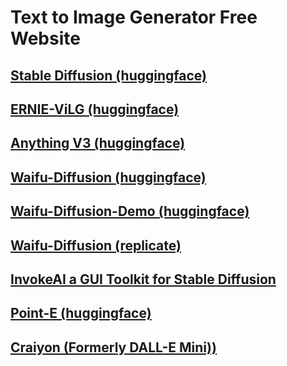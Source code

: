 # Text to Image Generator Free Website

## [Stable Diffusion (huggingface)](https://huggingface.co/spaces/stabilityai/stable-diffusion)

## [ERNIE-ViLG (huggingface)](https://huggingface.co/spaces/PaddlePaddle/ERNIE-ViLG)

## [Anything V3 (huggingface)](https://huggingface.co/spaces/akhaliq/anything-v3.0)

## [Waifu-Diffusion (huggingface)](https://huggingface.co/hakurei/waifu-diffusion)

## [Waifu-Diffusion-Demo (huggingface)](https://huggingface.co/spaces/hakurei/waifu-diffusion-demo)

## [Waifu-Diffusion (replicate)](https://replicate.com/cjwbw/waifu-diffusion)

## [InvokeAI a GUI Toolkit for Stable Diffusion](https://github.com/invoke-ai/InvokeAI)

## [Point-E (huggingface)](https://huggingface.co/spaces/openai/point-e)
## [Craiyon (Formerly DALL-E Mini))](https://www.craiyon.com/)
